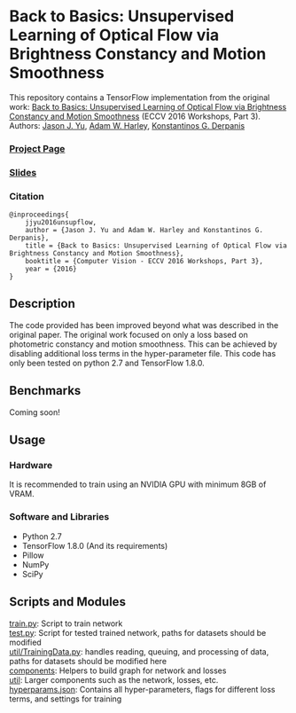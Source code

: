 # Back to Basics: Unsupervised Learning of Optical Flow via Brightness Constancy and Motion Smoothness
This repository contains a TensorFlow implementation from the original work: [Back to Basics: Unsupervised Learning of Optical Flow via Brightness Constancy and Motion Smoothness](https://arxiv.org/abs/1608.05842) (ECCV 2016 Workshops, Part 3).
Authors: [Jason J. Yu](http://scs.ryerson.ca/~jjyu/), [Adam W. Harley](https://www.cs.cmu.edu/~aharley/), [Konstantinos G. Derpanis](http://www.scs.ryerson.ca/~kosta/)

### [Project Page](http://scs.ryerson.ca/~jjyu/projects/unsupervised/optical/flow/machine/learning/2016/08/30/Unsup-flow.html)
### [Slides](https://drive.google.com/file/d/0Bz1dfcnrpXM-T1BjU1dhV29wQXM/view)
### Citation
	@inproceedings{
	    jjyu2016unsupflow,
	    author = {Jason J. Yu and Adam W. Harley and Konstantinos G. Derpanis},
	    title = {Back to Basics: Unsupervised Learning of Optical Flow via Brightness Constancy and Motion Smoothness},
	    booktitle = {Computer Vision - ECCV 2016 Workshops, Part 3},
	    year = {2016}
	}

## Description
The code provided has been improved beyond what was described in the original paper. The original work focused on only a loss based on photometric constancy and motion smoothness. This can be achieved by disabling additional loss terms in the hyper-parameter file. This code has only been tested on python 2.7 and TensorFlow 1.8.0.

## Benchmarks
Coming soon!

## Usage
### Hardware
It is recommended to train using an NVIDIA GPU with minimum 8GB of VRAM.
### Software and Libraries
- Python 2.7
- TensorFlow 1.8.0 (And its requirements)
- Pillow
- NumPy
- SciPy

## Scripts and Modules
[train.py](src/train.py): Script to train network  
[test.py](src/test.py): Script for tested trained network, paths for datasets should be modified  
[util/TrainingData.py](src/util/TrainingData.py): handles reading, queuing, and processing of data, paths for datasets should be modified here  
[components](src/components): Helpers to build graph for network and losses  
[util](src/util): Larger components such as the network, losses, etc.  
[hyperparams.json](src/hyperparams.json): Contains all hyper-parameters, flags for different loss terms, and settings for training  
